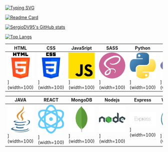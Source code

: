 [![Typing SVG](https://readme-typing-svg.demolab.com?font=Fira+Code&pause=1600&color=4280F7&random=false&width=680&height=60&lines=%3Cp%3EHola+soy+Sergio+Daza%F0%9F%99%8B%E2%80%8D%E2%99%82%EF%B8%8F%3C%2Fp%3E;%3Cp%3EProgramador+Web+Full-Stack%F0%9F%92%BB%3C%2Fp%3E;%3Cp%3EConozco+m%C3%BAltiples+lenguajes+de+programaci%C3%B3n%F0%9F%98%8E%3C%2Fp%3E;%3Cp%3EUtilizo+varios+frameworks+y+librer%C3%ADas%F0%9F%93%96%3C%2Fp%3E;%3Cp%3EConstruyo+sitios+web+desde+simples+a+complejos%F0%9F%94%A7%3C%2Fp%3E)](https://git.io/typing-svg)

[![Readme Card](https://github-readme-stats.vercel.app/api/pin/?username=SergioDV95&repo=Polar_Ecommerce&bg_color=90,0C0E0D,07022F&text_color=FFFFFF)](https://github.com/SergioDV95/github-readme-stats)

[![SergioDV95's GitHub stats](https://github-readme-stats.vercel.app/api?username=SergioDV95&bg_color=90,0C0E0D,07022F&text_color=FFFFFF)](https://github.com/SergioDV95/github-readme-stats)

[![Top Langs](https://github-readme-stats.vercel.app/api/top-langs/?username=SergioDV95&langs_count=10&layout=compact&bg_color=90,0C0E0D,07022F&text_color=FFFFFF)](https://github.com/SergioDV95/github-readme-stats)

| HTML | CSS | JavaSript | SASS | Python | PHP | TypeScript |
|---|---|---|---|---|---|---|
| ![HTML](html-5_5968267.png)](width=100) | ![CSS](css-3_5968242.png)](width=100) | ![JavaSript](js_5968292.png)](width=100) | ![SASS](sass_5968358.png)](width=100) | ![Python](python_5968350.png)](width=100) | ![PHP](php_5968332.png)](width=100) | ![TypeScript](typescript_5968381.png)](width=100) |

| JAVA | REACT | MongoDB | Nodejs | Express | WordPress | Mongoose |
|---|---|---|---|---|---|---|
| ![JAVA](java_5968282.png)](width=100) | ![REACT](orbit_11378693.png)](width=100) | ![MongoDB](mongodb_logo_icon_170943.png)](width=100) | ![Nodejs](node.png)](width=100) | ![Express](express.png)](width=100) | ![Express](WP.png)](width=100) | ![Mongoose](mongoose.png)](width=100) |
